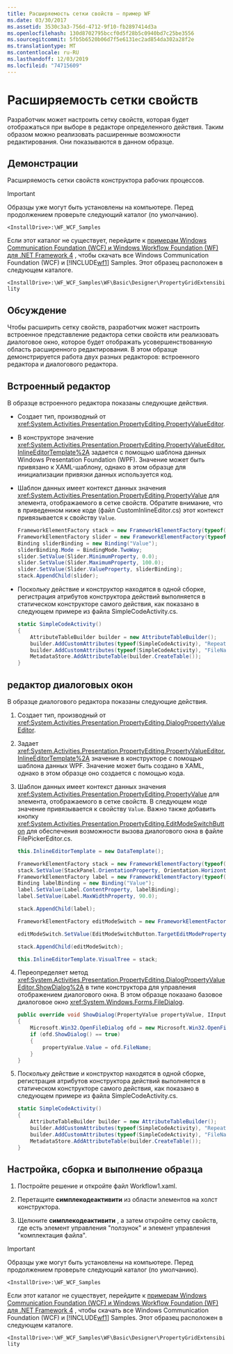 ```yaml
---
title: Расширяемость сетки свойств — пример WF
ms.date: 03/30/2017
ms.assetid: 3530c3a3-756d-4712-9f10-fb2897414d3a
ms.openlocfilehash: 130d8702795bccf0d5f28b5c0940bd7c25be3556
ms.sourcegitcommit: 5fb5b6520b06d7f5e6131ec2ad854da302a28f2e
ms.translationtype: MT
ms.contentlocale: ru-RU
ms.lasthandoff: 12/03/2019
ms.locfileid: "74715609"
---
```

# <a name="property-grid-extensibility"></a>Расширяемость сетки свойств

Разработчик может настроить сетку свойств, которая будет отображаться при выборе в редакторе определенного действия. Таким образом можно реализовать расширенные возможности редактирования. Они показываются в данном образце.

## <a name="demonstrates"></a>Демонстрации

Расширяемость сетки свойств конструктора рабочих процессов.

> [!IMPORTANT]
> Образцы уже могут быть установлены на компьютере. Перед продолжением проверьте следующий каталог (по умолчанию).
>
> `<InstallDrive>:\WF_WCF_Samples`
>
> Если этот каталог не существует, перейдите к [примерам Windows Communication Foundation (WCF) и Windows Workflow Foundation (WF) для .NET Framework 4](https://www.microsoft.com/download/details.aspx?id=21459) , чтобы скачать все Windows Communication Foundation (WCF) и [!INCLUDE[wf1](../../../../includes/wf1-md.md)] Samples. Этот образец расположен в следующем каталоге.
>
> `<InstallDrive>:\WF_WCF_Samples\WF\Basic\Designer\PropertyGridExtensibility`

## <a name="discussion"></a>Обсуждение

Чтобы расширить сетку свойств, разработчик может настроить встроенное представление редактора сетки свойств или реализовать диалоговое окно, которое будет отображать усовершенствованную область расширенного редактирования. В этом образце демонстрируется работа двух разных редакторов: встроенного редактора и диалогового редактора.

## <a name="inline-editor"></a>Встроенный редактор

В образце встроенного редактора показаны следующие действия.

- Создает тип, производный от <xref:System.Activities.Presentation.PropertyEditing.PropertyValueEditor>.

- В конструкторе значение <xref:System.Activities.Presentation.PropertyEditing.PropertyValueEditor.InlineEditorTemplate%2A> задается с помощью шаблона данных Windows Presentation Foundation (WPF). Значение может быть привязано к XAML-шаблону, однако в этом образце для инициализации привязки данных используется код.

- Шаблон данных имеет контекст данных значения <xref:System.Activities.Presentation.PropertyEditing.PropertyValue> для элемента, отображаемого в сетке свойств. Обратите внимание, что в приведенном ниже коде (файл CustomInlineEditor.cs) этот контекст привязывается к свойству `Value`.

    ```csharp
    FrameworkElementFactory stack = new FrameworkElementFactory(typeof(StackPanel));
    FrameworkElementFactory slider = new FrameworkElementFactory(typeof(Slider));
    Binding sliderBinding = new Binding("Value");
    sliderBinding.Mode = BindingMode.TwoWay;
    slider.SetValue(Slider.MinimumProperty, 0.0);
    slider.SetValue(Slider.MaximumProperty, 100.0);
    slider.SetValue(Slider.ValueProperty, sliderBinding);
    stack.AppendChild(slider);
    ```

- Поскольку действие и конструктор находятся в одной сборке, регистрация атрибутов конструктора действий выполняется в статическом конструкторе самого действия, как показано в следующем примере из файла SimpleCodeActivity.cs.

    ```csharp
    static SimpleCodeActivity()
    {
        AttributeTableBuilder builder = new AttributeTableBuilder();
        builder.AddCustomAttributes(typeof(SimpleCodeActivity), "RepeatCount", new EditorAttribute(typeof(CustomInlineEditor), typeof(PropertyValueEditor)));
        builder.AddCustomAttributes(typeof(SimpleCodeActivity), "FileName", new EditorAttribute(typeof(FilePickerEditor), typeof(DialogPropertyValueEditor)));
        MetadataStore.AddAttributeTable(builder.CreateTable());
    }
    ```

## <a name="dialog-editor"></a>редактор диалоговых окон

В образце диалогового редактора показаны следующие действия.

1. Создает тип, производный от <xref:System.Activities.Presentation.PropertyEditing.DialogPropertyValueEditor>.

2. Задает <xref:System.Activities.Presentation.PropertyEditing.PropertyValueEditor.InlineEditorTemplate%2A> значение в конструкторе с помощью шаблона данных WPF. Значение может быть создано в XAML, однако в этом образце оно создается с помощью кода.

3. Шаблон данных имеет контекст данных значения <xref:System.Activities.Presentation.PropertyEditing.PropertyValue> для элемента, отображаемого в сетке свойств. В следующем коде значение привязывается к свойству `Value`. Важно также добавить кнопку <xref:System.Activities.Presentation.PropertyEditing.EditModeSwitchButton> для обеспечения возможности вызова диалогового окна в файле FilePickerEditor.cs.

    ```csharp
    this.InlineEditorTemplate = new DataTemplate();

    FrameworkElementFactory stack = new FrameworkElementFactory(typeof(StackPanel));
    stack.SetValue(StackPanel.OrientationProperty, Orientation.Horizontal);
    FrameworkElementFactory label = new FrameworkElementFactory(typeof(Label));
    Binding labelBinding = new Binding("Value");
    label.SetValue(Label.ContentProperty, labelBinding);
    label.SetValue(Label.MaxWidthProperty, 90.0);

    stack.AppendChild(label);

    FrameworkElementFactory editModeSwitch = new FrameworkElementFactory(typeof(EditModeSwitchButton));

    editModeSwitch.SetValue(EditModeSwitchButton.TargetEditModeProperty, PropertyContainerEditMode.Dialog);

    stack.AppendChild(editModeSwitch);

    this.InlineEditorTemplate.VisualTree = stack;
    ```

4. Переопределяет метод <xref:System.Activities.Presentation.PropertyEditing.DialogPropertyValueEditor.ShowDialog%2A> в типе конструктора для управления отображением диалогового окна. В этом образце показано базовое диалоговое окно <xref:System.Windows.Forms.FileDialog>.

    ```csharp
    public override void ShowDialog(PropertyValue propertyValue, IInputElement commandSource)
    {
        Microsoft.Win32.OpenFileDialog ofd = new Microsoft.Win32.OpenFileDialog();
        if (ofd.ShowDialog() == true)
        {
            propertyValue.Value = ofd.FileName;
        }
    }
    ```

5. Поскольку действие и конструктор находятся в одной сборке, регистрация атрибутов конструктора действий выполняется в статическом конструкторе самого действия, как показано в следующем примере из файла SimpleCodeActivity.cs.

    ```csharp
    static SimpleCodeActivity()
    {
        AttributeTableBuilder builder = new AttributeTableBuilder();
        builder.AddCustomAttributes(typeof(SimpleCodeActivity), "RepeatCount", new EditorAttribute(typeof(CustomInlineEditor), typeof(PropertyValueEditor)));
        builder.AddCustomAttributes(typeof(SimpleCodeActivity), "FileName", new EditorAttribute(typeof(FilePickerEditor), typeof(DialogPropertyValueEditor)));
        MetadataStore.AddAttributeTable(builder.CreateTable());
    }
    ```

## <a name="to-set-up-build-and-run-the-sample"></a>Настройка, сборка и выполнение образца

1. Постройте решение и откройте файл Workflow1.xaml.

2. Перетащите **симплекодеактивити** из области элементов на холст конструктора.

3. Щелкните **симплекодеактивити** , а затем откройте сетку свойств, где есть элемент управления "ползунок" и элемент управления "комплектация файла".

> [!IMPORTANT]
> Образцы уже могут быть установлены на компьютере. Перед продолжением проверьте следующий каталог (по умолчанию).
>
> `<InstallDrive>:\WF_WCF_Samples`
>
> Если этот каталог не существует, перейдите к [примерам Windows Communication Foundation (WCF) и Windows Workflow Foundation (WF) для .NET Framework 4](https://www.microsoft.com/download/details.aspx?id=21459) , чтобы скачать все Windows Communication Foundation (WCF) и [!INCLUDE[wf1](../../../../includes/wf1-md.md)] Samples. Этот образец расположен в следующем каталоге.
>
> `<InstallDrive>:\WF_WCF_Samples\WF\Basic\Designer\PropertyGridExtensibility`

